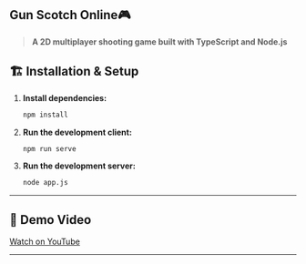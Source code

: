 ## Gun Scotch Online🎮

> **A 2D multiplayer shooting game built with TypeScript and Node.js**  

## 🏗️ Installation & Setup

1. **Install dependencies:**
   ```bash
   npm install
   ```
2. **Run the development client:**
   ```bash
   npm run serve
   ```

3. **Run the development server:**
   ```bash
   node app.js
   ```

---

## 🎥 Demo Video

[Watch on YouTube](https://www.youtube.com/watch?v=wnlLsXZaD88&t=30s)

---
